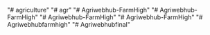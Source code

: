 "# agriculture" 
"# agr" 
"# Agriwebhub-FarmHigh" 
"# Agriwebhub-FarmHigh" 
"# Agriwebhub-FarmHigh" 
"# Agriwebhub-FarmHigh" 
"# Agriwebhubfarmhigh" 
"# Agriwebhubfinal" 

